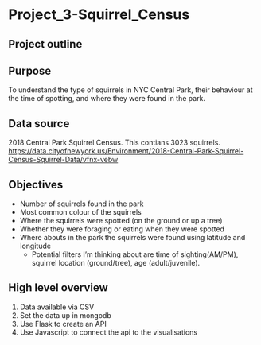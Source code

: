 # Project_3-Squirrel_Census

## Project outline

## Purpose
To understand the type of squirrels in NYC Central Park, their behaviour at the time of spotting, and where they were found in the park.

## Data source
2018 Central Park Squirrel Census. 
This contians 3023 squirrels.
https://data.cityofnewyork.us/Environment/2018-Central-Park-Squirrel-Census-Squirrel-Data/vfnx-vebw

## Objectives
- Number of squirrels found in the park
- Most common colour of the squirrels
- Where the squirrels were spotted (on the ground or up a tree)
- Whether they were foraging or eating when they were spotted
- Where abouts in the park the squirrels were found using latitude and longitude
    - Potential filters I’m thinking about are time of sighting(AM/PM), squirrel location (ground/tree), age (adult/juvenile).

## High level overview
1. Data available via CSV
2. Set the data up in mongodb
3. Use Flask to create an API
4. Use Javascript to connect the api to the visualisations